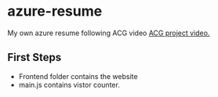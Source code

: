 # azure-resume
My own azure resume following ACG video [ACG project video.](https://learn.acloud.guru/series/acg-projects/view/403)


## First Steps
- Frontend folder contains the website
- main.js contains vistor counter.